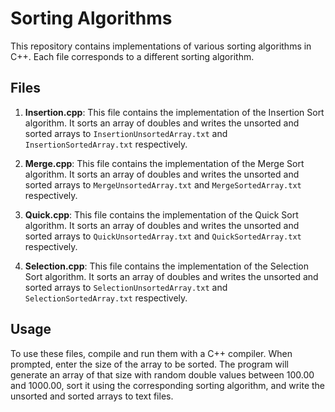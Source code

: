 # Sorting Algorithms

This repository contains implementations of various sorting algorithms in C++. Each file corresponds to a different sorting algorithm.

## Files

1. **Insertion.cpp**: This file contains the implementation of the Insertion Sort algorithm. It sorts an array of doubles and writes the unsorted and sorted arrays to `InsertionUnsortedArray.txt` and `InsertionSortedArray.txt` respectively.

2. **Merge.cpp**: This file contains the implementation of the Merge Sort algorithm. It sorts an array of doubles and writes the unsorted and sorted arrays to `MergeUnsortedArray.txt` and `MergeSortedArray.txt` respectively.

3. **Quick.cpp**: This file contains the implementation of the Quick Sort algorithm. It sorts an array of doubles and writes the unsorted and sorted arrays to `QuickUnsortedArray.txt` and `QuickSortedArray.txt` respectively.

4. **Selection.cpp**: This file contains the implementation of the Selection Sort algorithm. It sorts an array of doubles and writes the unsorted and sorted arrays to `SelectionUnsortedArray.txt` and `SelectionSortedArray.txt` respectively.

## Usage

To use these files, compile and run them with a C++ compiler. When prompted, enter the size of the array to be sorted. The program will generate an array of that size with random double values between 100.00 and 1000.00, sort it using the corresponding sorting algorithm, and write the unsorted and sorted arrays to text files.
